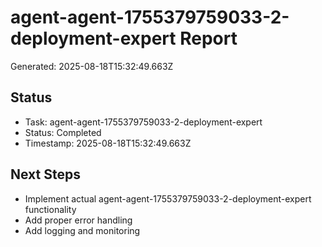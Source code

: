 # agent-agent-1755379759033-2-deployment-expert Report

Generated: 2025-08-18T15:32:49.663Z

## Status
- Task: agent-agent-1755379759033-2-deployment-expert
- Status: Completed
- Timestamp: 2025-08-18T15:32:49.663Z

## Next Steps
- Implement actual agent-agent-1755379759033-2-deployment-expert functionality
- Add proper error handling
- Add logging and monitoring
